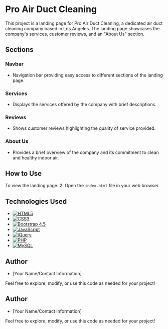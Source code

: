 # Pro Air Duct Cleaning

This project is a landing page for Pro Air Duct Cleaning, a dedicated air duct cleaning company based in Los Angeles. The landing page showcases the company's services, customer reviews, and an "About Us" section.

## Sections

### Navbar
- Navigation bar providing easy access to different sections of the landing page.

### Services
- Displays the services offered by the company with brief descriptions.

### Reviews
- Shows customer reviews highlighting the quality of service provided.

### About Us
- Provides a brief overview of the company and its commitment to clean and healthy indoor air.

## How to Use

To view the landing page:
2. Open the `index.html` file in your web browser.

## Technologies Used
- [![HTML5](https://img.shields.io/badge/HTML5-E34F26?style=for-the-badge&logo=html5&logoColor=white)](https://developer.mozilla.org/en-US/docs/Web/Guide/HTML/HTML5)
- [![CSS3](https://img.shields.io/badge/CSS3-1572B6?style=for-the-badge&logo=css3&logoColor=white)](https://developer.mozilla.org/en-US/docs/Web/CSS)
- [![Bootstrap 4.5](https://img.shields.io/badge/Bootstrap%204.5-563D7C?style=for-the-badge&logo=bootstrap&logoColor=white)](https://getbootstrap.com/docs/4.5/)
- [![JavaScript](https://img.shields.io/badge/JavaScript-F7DF1E?style=for-the-badge&logo=javascript&logoColor=black)](https://developer.mozilla.org/en-US/docs/Web/JavaScript)
- [![jQuery](https://img.shields.io/badge/jQuery-0769AD?style=for-the-badge&logo=jquery&logoColor=white)](https://jquery.com/)
- [![PHP](https://img.shields.io/badge/PHP-777BB4?style=for-the-badge&logo=php&logoColor=white)](https://www.php.net/)
- [![MySQL](https://img.shields.io/badge/MySQL-4479A1?style=for-the-badge&logo=mysql&logoColor=white)](https://www.mysql.com/)


## Author
- [Your Name/Contact Information]

Feel free to explore, modify, or use this code as needed for your project!


## Author
- [Your Name/Contact Information]

Feel free to explore, modify, or use this code as needed for your project!


